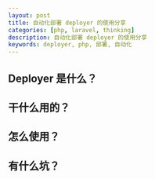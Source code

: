 ```yaml
---
layout: post
title: 自动化部署 deployer 的使用分享
categories: [php, laravel, thinking]
description: 自动化部署 deployer 的使用分享
keywords: deployer, php, 部署, 自动化
---
```


## Deployer 是什么？

## 干什么用的？

## 怎么使用？

## 有什么坑？
